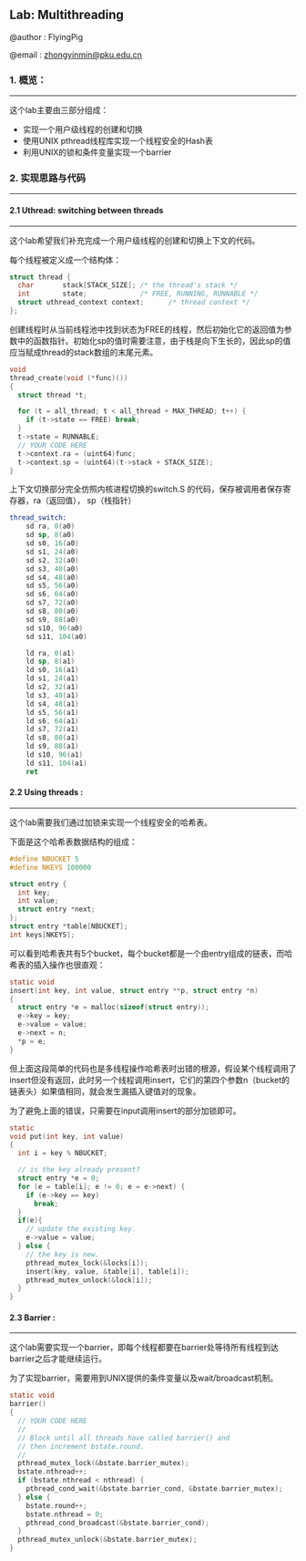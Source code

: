 ## Lab: Multithreading

@author : FlyingPig

@email : zhongyinmin@pku.edu.cn

### 1. 概览：

---

这个lab主要由三部分组成：

- 实现一个用户级线程的创建和切换
- 使用UNIX pthread线程库实现一个线程安全的Hash表
- 利用UNIX的锁和条件变量实现一个barrier

### 2. 实现思路与代码

----

#### 2.1  Uthread: switching between threads

----

这个lab希望我们补充完成一个用户级线程的创建和切换上下文的代码。

每个线程被定义成一个结构体：

```c
struct thread {
  char       stack[STACK_SIZE]; /* the thread's stack */
  int        state;             /* FREE, RUNNING, RUNNABLE */
  struct uthread_context context;      /* thread context */
};
```

创建线程时从当前线程池中找到状态为FREE的线程，然后初始化它的返回值为参数中的函数指针。初始化sp的值时需要注意，由于栈是向下生长的，因此sp的值应当赋成thread的stack数组的末尾元素。

```c
void 
thread_create(void (*func)())
{
  struct thread *t;

  for (t = all_thread; t < all_thread + MAX_THREAD; t++) {
    if (t->state == FREE) break;
  }
  t->state = RUNNABLE;
  // YOUR CODE HERE
  t->context.ra = (uint64)func;
  t->context.sp = (uint64)(t->stack + STACK_SIZE);
}
```

上下文切换部分完全仿照内核进程切换的switch.S 的代码，保存被调用者保存寄存器，ra（返回值）， sp（栈指针）

```asm
thread_switch:
	sd ra, 0(a0)
    sd sp, 8(a0)
    sd s0, 16(a0)
    sd s1, 24(a0)
    sd s2, 32(a0)
    sd s3, 40(a0)
    sd s4, 48(a0)
    sd s5, 56(a0)
    sd s6, 64(a0)
    sd s7, 72(a0)
    sd s8, 80(a0)
    sd s9, 88(a0)
    sd s10, 96(a0)
    sd s11, 104(a0)

    ld ra, 0(a1)
    ld sp, 8(a1)
    ld s0, 16(a1)
    ld s1, 24(a1)
    ld s2, 32(a1)
    ld s3, 40(a1)
    ld s4, 48(a1)
    ld s5, 56(a1)
    ld s6, 64(a1)
    ld s7, 72(a1)
    ld s8, 80(a1)
    ld s9, 88(a1)
    ld s10, 96(a1)
    ld s11, 104(a1)
	ret    
```



#### 2.2  Using threads :

----

这个lab需要我们通过加锁来实现一个线程安全的哈希表。

下面是这个哈希表数据结构的组成：

```c
#define NBUCKET 5
#define NKEYS 100000

struct entry {
  int key;
  int value;
  struct entry *next;
};
struct entry *table[NBUCKET];
int keys[NKEYS];
```

可以看到哈希表共有5个bucket，每个bucket都是一个由entry组成的链表，而哈希表的插入操作也很直观：

```c
static void 
insert(int key, int value, struct entry **p, struct entry *n)
{
  struct entry *e = malloc(sizeof(struct entry));
  e->key = key;
  e->value = value;
  e->next = n;
  *p = e;
}
```

但上面这段简单的代码也是多线程操作哈希表时出错的根源，假设某个线程调用了insert但没有返回，此时另一个线程调用insert，它们的第四个参数n（bucket的链表头）如果值相同，就会发生漏插入键值对的现象。

为了避免上面的错误，只需要在input调用insert的部分加锁即可。

```c
static 
void put(int key, int value)
{
  int i = key % NBUCKET;

  // is the key already present?
  struct entry *e = 0;
  for (e = table[i]; e != 0; e = e->next) {
    if (e->key == key)
      break;
  }
  if(e){
    // update the existing key.
    e->value = value;
  } else {
    // the key is new.
    pthread_mutex_lock(&locks[i]);
    insert(key, value, &table[i], table[i]);
    pthread_mutex_unlock(&lock[i]);
  }
}
```



#### 2.3 Barrier :

----

这个lab需要实现一个barrier，即每个线程都要在barrier处等待所有线程到达barrier之后才能继续运行。

为了实现barrier，需要用到UNIX提供的条件变量以及wait/broadcast机制。

```c
static void 
barrier()
{
  // YOUR CODE HERE
  //
  // Block until all threads have called barrier() and
  // then increment bstate.round.
  //
  pthread_mutex_lock(&bstate.barrier_mutex);
  bstate.nthread++;
  if (bstate.nthread < nthread) {
    pthread_cond_wait(&bstate.barrier_cond, &bstate.barrier_mutex);
  } else {
    bstate.round++;
    bstate.nthread = 0;
    pthread_cond_broadcast(&bstate.barrier_cond);
  }
  pthread_mutex_unlock(&bstate.barrier_mutex);
}
```
